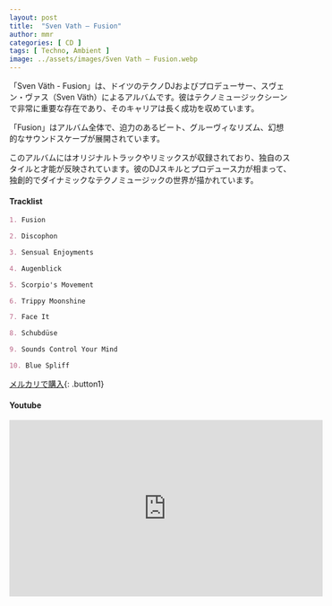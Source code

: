 ```yaml
---
layout: post
title:  "Sven Vath – Fusion"
author: mmr
categories: [ CD ]
tags: [ Techno, Ambient ]
image: ../assets/images/Sven Vath – Fusion.webp
---
```


「Sven Väth - Fusion」は、ドイツのテクノDJおよびプロデューサー、スヴェン・ヴァス（Sven Väth）によるアルバムです。彼はテクノミュージックシーンで非常に重要な存在であり、そのキャリアは長く成功を収めています。

「Fusion」はアルバム全体で、迫力のあるビート、グルーヴィなリズム、幻想的なサウンドスケープが展開されています。

このアルバムにはオリジナルトラックやリミックスが収録されており、独自のスタイルと才能が反映されています。彼のDJスキルとプロデュース力が相まって、独創的でダイナミックなテクノミュージックの世界が描かれています。

#### Tracklist
```md
1. Fusion

2. Discophon

3. Sensual Enjoyments

4. Augenblick

5. Scorpio's Movement

6. Trippy Moonshine

7. Face It

8. Schubdüse

9. Sounds Control Your Mind

10. Blue Spliff
```

[メルカリで購入](https://jp.mercari.com/item/m95442512304?afid=6142608987){: .button1}

#### Youtube
<iframe width="560" height="315" src="https://www.youtube.com/embed/Idk_yNSjOa4?si=0nqeThRZbbds7GiU" title="YouTube video player" frameborder="0" allow="accelerometer; autoplay; clipboard-write; encrypted-media; gyroscope; picture-in-picture; web-share" referrerpolicy="strict-origin-when-cross-origin" allowfullscreen></iframe>